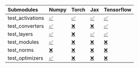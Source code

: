 | Submodules       | Numpy                                                                                                                           | Torch                                                                                                                           | Jax                                                                                                                             | Tensorflow                                                                                                                      |
|:-----------------|:--------------------------------------------------------------------------------------------------------------------------------|:--------------------------------------------------------------------------------------------------------------------------------|:--------------------------------------------------------------------------------------------------------------------------------|:--------------------------------------------------------------------------------------------------------------------------------|
| test_activations | <a href="https://github.com/unifyai/ivy/runs/7832966119?check_suite_focus=true" rel="noopener noreferrer" target="_blank">✅</a> | <a href="https://github.com/unifyai/ivy/runs/7832966526?check_suite_focus=true" rel="noopener noreferrer" target="_blank">✅</a> | <a href="https://github.com/unifyai/ivy/runs/7832966896?check_suite_focus=true" rel="noopener noreferrer" target="_blank">✅</a> | <a href="https://github.com/unifyai/ivy/runs/7832967287?check_suite_focus=true" rel="noopener noreferrer" target="_blank">✅</a> |
| test_converters  | <a href="https://github.com/unifyai/ivy/runs/7832966195?check_suite_focus=true" rel="noopener noreferrer" target="_blank">✅</a> | <a href="https://github.com/unifyai/ivy/runs/7832966579?check_suite_focus=true" rel="noopener noreferrer" target="_blank">❌</a> | <a href="https://github.com/unifyai/ivy/runs/7832966958?check_suite_focus=true" rel="noopener noreferrer" target="_blank">❌</a> | <a href="https://github.com/unifyai/ivy/runs/7832967347?check_suite_focus=true" rel="noopener noreferrer" target="_blank">✅</a> |
| test_layers      | <a href="https://github.com/unifyai/ivy/runs/7832966250?check_suite_focus=true" rel="noopener noreferrer" target="_blank">✅</a> | <a href="https://github.com/unifyai/ivy/runs/7832966645?check_suite_focus=true" rel="noopener noreferrer" target="_blank">❌</a> | <a href="https://github.com/unifyai/ivy/runs/7832967023?check_suite_focus=true" rel="noopener noreferrer" target="_blank">✅</a> | <a href="https://github.com/unifyai/ivy/runs/7832967405?check_suite_focus=true" rel="noopener noreferrer" target="_blank">✅</a> |
| test_modules     | <a href="https://github.com/unifyai/ivy/runs/7832966314?check_suite_focus=true" rel="noopener noreferrer" target="_blank">✅</a> | <a href="https://github.com/unifyai/ivy/runs/7832966697?check_suite_focus=true" rel="noopener noreferrer" target="_blank">❌</a> | <a href="https://github.com/unifyai/ivy/runs/7832967096?check_suite_focus=true" rel="noopener noreferrer" target="_blank">❌</a> | <a href="https://github.com/unifyai/ivy/runs/7832967471?check_suite_focus=true" rel="noopener noreferrer" target="_blank">❌</a> |
| test_norms       | <a href="https://github.com/unifyai/ivy/runs/7832966387?check_suite_focus=true" rel="noopener noreferrer" target="_blank">❌</a> | <a href="https://github.com/unifyai/ivy/runs/7832966756?check_suite_focus=true" rel="noopener noreferrer" target="_blank">❌</a> | <a href="https://github.com/unifyai/ivy/runs/7832967156?check_suite_focus=true" rel="noopener noreferrer" target="_blank">❌</a> | <a href="https://github.com/unifyai/ivy/runs/7832967560?check_suite_focus=true" rel="noopener noreferrer" target="_blank">❌</a> |
| test_optimizers  | <a href="https://github.com/unifyai/ivy/runs/7832966452?check_suite_focus=true" rel="noopener noreferrer" target="_blank">✅</a> | <a href="https://github.com/unifyai/ivy/runs/7832966808?check_suite_focus=true" rel="noopener noreferrer" target="_blank">❌</a> | <a href="https://github.com/unifyai/ivy/runs/7832967228?check_suite_focus=true" rel="noopener noreferrer" target="_blank">❌</a> | <a href="https://github.com/unifyai/ivy/runs/7832967701?check_suite_focus=true" rel="noopener noreferrer" target="_blank">❌</a> |